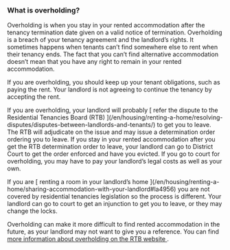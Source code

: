###  What is overholding?

Overholding is when you stay in your rented accommodation after the tenancy
termination date given on a valid notice of termination. Overholding is a
breach of your tenancy agreement and the landlord’s rights. It sometimes
happens when tenants can’t find somewhere else to rent when their tenancy
ends. The fact that you can’t find alternative accommodation doesn’t mean that
you have any right to remain in your rented accommodation.

If you are overholding, you should keep up your tenant obligations, such as
paying the rent. Your landlord is not agreeing to continue the tenancy by
accepting the rent.

If you are overholding, your landlord will probably [ refer the dispute to the
Residential Tenancies Board (RTB) ](/en/housing/renting-a-home/resolving-
disputes/disputes-between-landlords-and-tenants/) to get you to leave. The RTB
will adjudicate on the issue and may issue a determination order ordering you
to leave. If you stay in your rented accommodation after you get the RTB
determination order to leave, your landlord can go to District Court to get
the order enforced and have you evicted. If you go to court for overholding,
you may have to pay your landlord’s legal costs as well as your own.

If you are [ renting a room in your landlord’s home ](/en/housing/renting-a-
home/sharing-accommodation-with-your-landlord#la4956) you are not covered by
residential tenancies legislation so the process is different. Your landlord
can go to court to get an injunction to get you to leave, or they may change
the locks.

Overholding can make it more difficult to find rented accommodation in the
future, as your landlord may not want to give you a reference. You can find [
more information about overholding on the RTB website
](https://www.rtb.ie/during-a-tenancy/overholding) .
